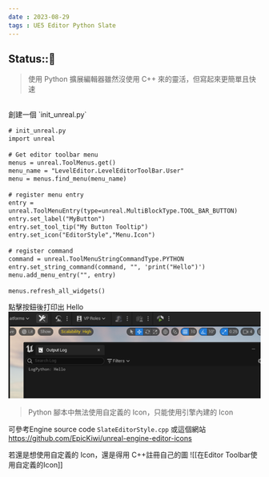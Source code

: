 ```yaml
---
date : 2023-08-29
tags : UE5 Editor Python Slate
---
```

Status::🌱
---
>使用 Python 擴展編輯器雖然沒使用 C++ 來的靈活，但寫起來更簡單且快速 

<br>
創建一個 `init_unreal.py`


```
# init_unreal.py
import unreal

# Get editor toolbar menu
menus = unreal.ToolMenus.get()
menu_name = "LevelEditor.LevelEditorToolBar.User"
menu = menus.find_menu(menu_name)

# register menu entry
entry = unreal.ToolMenuEntry(type=unreal.MultiBlockType.TOOL_BAR_BUTTON)
entry.set_label("MyButton")
entry.set_tool_tip("My Button Tooltip")
entry.set_icon("EditorStyle","Menu.Icon")

# register command
command = unreal.ToolMenuStringCommandType.PYTHON
entry.set_string_command(command, "", 'print("Hello")')
menu.add_menu_entry("", entry)
        
menus.refresh_all_widgets()
```


點擊按鈕後打印出 Hello
![2023-08-30 2156445455](https://raw.githubusercontent.com/agin0634/DuriShen_DevNote/main/Archives/Images/2023-08-30%202156445455.png)

> Python 腳本中無法使用自定義的 Icon，只能使用引擎內建的 Icon

可參考Engine source code `SlateEditorStyle.cpp` 
或這個網站
https://github.com/EpicKiwi/unreal-engine-editor-icons

若還是想使用自定義的 Icon，還是得用 C++註冊自己的圖
![[在Editor Toolbar使用自定義的Icon]]